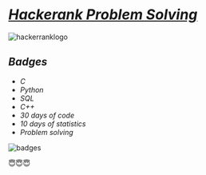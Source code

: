 # [*Hackerank Problem Solving*](https://www.hackerrank.com/shreyansh_tyagi?hr_r=1) 
![hackerranklogo](https://user-images.githubusercontent.com/71514413/109400301-00b29880-796e-11eb-9a74-a7d9ec286e3b.jpg)

## *Badges*
* *C*
* *Python*
* *SQL*
* *C++*
* *30 days of code*
* *10 days of statistics*
* *Problem solving*

![badges](https://user-images.githubusercontent.com/71514413/119621522-d9ac1b80-be23-11eb-88c5-592b323b237a.png)


:innocent::innocent::innocent: